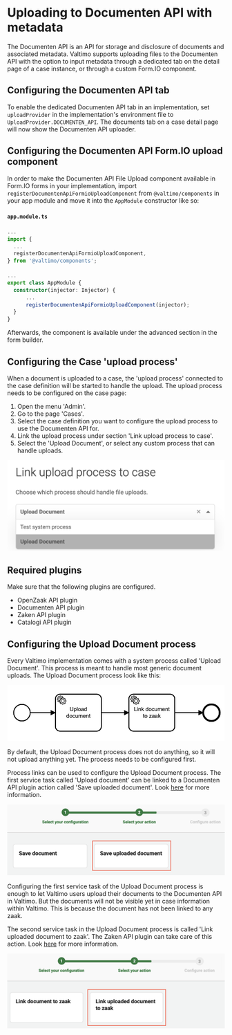 # Uploading to Documenten API with metadata

The Documenten API is an API for storage and disclosure of documents and associated metadata. Valtimo supports uploading
files to the Documenten API with the option to input metadata through a dedicated tab on the detail page of a case
instance, or through a custom Form.IO component.

## Configuring the Documenten API tab

To enable the dedicated Documenten API tab in an implementation, set `uploadProvider` in the implementation's
environment file to `UploadProvider.DOCUMENTEN_API`. The documents tab on a case detail page will now show the
Documenten API uploader.

## Configuring the Documenten API Form.IO upload component

In order to make the Documenten API File Upload component available in Form.IO forms in your implementation, import
`registerDocumentenApiFormioUploadComponent` from `@valtimo/components` in your app module and move it into the
`AppModule` constructor like so:

#### **`app.module.ts`**
  ```typescript
...
import {
    ...
    registerDocumentenApiFormioUploadComponent,
} from '@valtimo/components';

...
export class AppModule {
    constructor(injector: Injector) {
        ...
        registerDocumentenApiFormioUploadComponent(injector);
    }
}
  ```

Afterwards, the component is available under the advanced section in the form builder.

## Configuring the Case 'upload process'

When a document is uploaded to a case, the 'upload process' connected to the case definition will be started to handle the upload. The
upload process needs to be configured on the case page:

1. Open the menu 'Admin'.
2. Go to the page 'Cases'.
3. Select the case definition you want to configure the upload process to use the Documenten API for.
4. Link the upload process under section 'Link upload process to case'.
5. Select the 'Upload Document', or select any custom process that can handle uploads.

![Link upload process to case](img/link-upload-process-to-case.png)

## Required plugins

Make sure that the following plugins are configured.
* OpenZaak API plugin
* Documenten API plugin
* Zaken API plugin
* Catalogi API plugin

## Configuring the Upload Document process

Every Valtimo implementation comes with a system process called 'Upload Document'. This process is meant to handle most
generic document uploads. The Upload Document process look like this:

![Upload Document](img/document-upload.png)

By default, the Upload Document process does not do anything, so it will not upload anything yet. The process needs to
be configured first.

Process links can be used to configure the Upload Document process. The first service task called 'Upload document' can
be linked to a Documenten API plugin action called 'Save uploaded document'.
Look [here](../plugin/documenten-api/configure-documenten-api-plugin.md) for more information.

![Plugin action: Save uploaded document](img/save-uploaded-document.png)

Configuring the first service task of the Upload Document process is enough to let Valtimo users upload their documents
to the Documenten API in Valtimo. But the documents will not be visible yet in case information within Valtimo. This is
because the document has not been linked to any zaak.

The second service task in the Upload Document process is called 'Link uploaded document to zaak'. The Zaken API plugin
can take care of this action. Look [here](../plugin/zaken-api/configure-zaken-api-plugin.md) for more information.

![Plugin action: Link uploaded document to zaak](img/link-uploaded-document-to-zaak.png)
